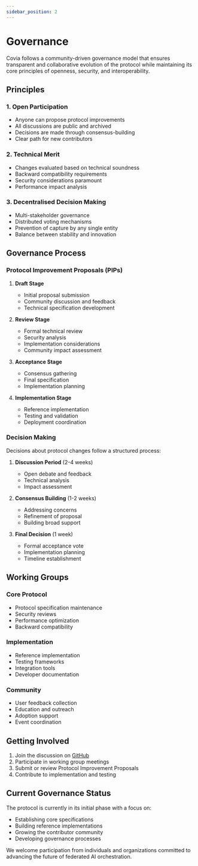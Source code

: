 ```yaml
---
sidebar_position: 2
---
```


# Governance

Covia follows a community-driven governance model that ensures transparent and collaborative evolution of the protocol while maintaining its core principles of openness, security, and interoperability.

## Principles

### 1. Open Participation
- Anyone can propose protocol improvements
- All discussions are public and archived
- Decisions are made through consensus-building
- Clear path for new contributors

### 2. Technical Merit
- Changes evaluated based on technical soundness
- Backward compatibility requirements
- Security considerations paramount
- Performance impact analysis

### 3. Decentralised Decision Making
- Multi-stakeholder governance
- Distributed voting mechanisms
- Prevention of capture by any single entity
- Balance between stability and innovation

## Governance Process

### Protocol Improvement Proposals (PIPs)

1. **Draft Stage**
   - Initial proposal submission
   - Community discussion and feedback
   - Technical specification development

2. **Review Stage**
   - Formal technical review
   - Security analysis
   - Implementation considerations
   - Community impact assessment

3. **Acceptance Stage**
   - Consensus gathering
   - Final specification
   - Implementation planning

4. **Implementation Stage**
   - Reference implementation
   - Testing and validation
   - Deployment coordination

### Decision Making

Decisions about protocol changes follow a structured process:

1. **Discussion Period** (2-4 weeks)
   - Open debate and feedback
   - Technical analysis
   - Impact assessment

2. **Consensus Building** (1-2 weeks)
   - Addressing concerns
   - Refinement of proposal
   - Building broad support

3. **Final Decision** (1 week)
   - Formal acceptance vote
   - Implementation planning
   - Timeline establishment

## Working Groups

### Core Protocol
- Protocol specification maintenance
- Security reviews
- Performance optimization
- Backward compatibility

### Implementation
- Reference implementation
- Testing frameworks
- Integration tools
- Developer documentation

### Community
- User feedback collection
- Education and outreach
- Adoption support
- Event coordination

## Getting Involved

1. Join the discussion on [GitHub](https://github.com/covia-ai)
2. Participate in working group meetings
3. Submit or review Protocol Improvement Proposals
4. Contribute to implementation and testing

## Current Governance Status

The protocol is currently in its initial phase with a focus on:

- Establishing core specifications
- Building reference implementations
- Growing the contributor community
- Developing governance processes

We welcome participation from individuals and organizations committed to advancing the future of federated AI orchestration. 